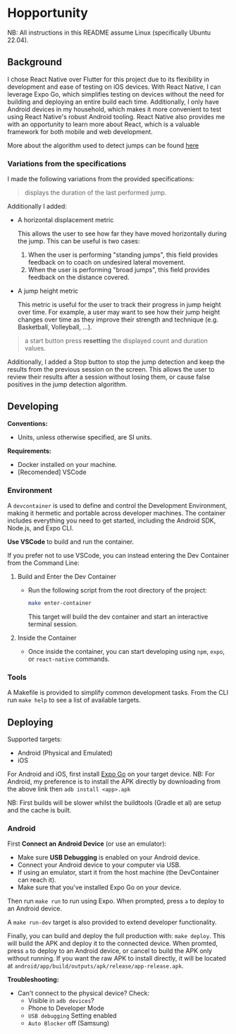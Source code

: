 # Hopportunity

NB: All instructions in this README assume Linux (specifically Ubuntu 22.04).

## Background

I chose React Native over Flutter for this project due to its flexibility in development and ease of testing on iOS devices.
With React Native, I can leverage Expo Go, which simplifies testing on devices without the need for building and deploying an entire build each time.
Additionally, I only have Android devices in my household, which makes it more convenient to test using React Native's robust Android tooling.
React Native also provides me with an opportunity to learn more about React, which is a valuable framework for both mobile and web development.

More about the algorithm used to detect jumps can be found [here](./algorithm.md)

### Variations from the specifications

I made the following variations from the provided specifications:

> displays the duration of the last performed jump.

Additionally I added:
* A horizontal displacement metric

   This allows the user to see how far they have moved horizontally during the jump.
   This can be useful is two cases:
   1. When the user is performing "standing jumps", this field provides feedback on to coach on undesired lateral movement.
   2. When the user is performing "broad jumps", this field provides feedback on the distance covered.

* A jump height metric

   This metric is useful for the user to track their progress in jump height over time. For example, a user may want to see how their jump height changes over time as they improve their strength and technique (e.g. Basketball, Volleyball, ...).


> a start button press **resetting** the displayed count and duration values.

Additionally, I added a Stop button to stop the jump detection and keep the results from the previous session on the screen.
This allows the user to review their results after a session without losing them, or cause false positives in the jump detection algorithm.


## Developing

**Conventions:**

- Units, unless otherwise specified, are SI units.

**Requirements:**

- Docker installed on your machine.
- [Recomended] VSCode

### Environment

A `devcontainer` is used to define and control the Development Environment, making it hermetic and portable across developer machines.
The container includes everything you need to get started, including the Android SDK, Node.js, and Expo CLI.

**Use VSCode** to build and run the container.

If you prefer not to use VSCode, you can instead entering the Dev Container from the Command Line:

1. Build and Enter the Dev Container

   - Run the following script from the root directory of the project:
     ```sh
     make enter-container
     ```
     This target will build the dev container and start an interactive terminal session.

2. Inside the Container
   - Once inside the container, you can start developing using `npm`, `expo`, or `react-native` commands.

### Tools

A Makefile is provided to simplify common development tasks.
From the CLI run `make help` to see a list of available targets.

## Deploying

Supported targets:

- Android (Physical and Emulated)
- iOS

For Android and iOS, first install [Expo Go](https://expo.dev/go) on your target device.
NB: For Android, my preference is to install the APK directly by downloading from the above link then `adb install <app>.apk`

NB: First builds will be slower whilst the buildtools (Gradle et al) are setup and the cache is built.

### Android

First **Connect an Android Device** (or use an emulator):

- Make sure **USB Debugging** is enabled on your Android device.
- Connect your Android device to your computer via USB.
- If using an emulator, start it from the host machine (the DevContainer can reach it).
- Make sure that you've installed Expo Go on your device.

Then run `make run` to run using Expo.
When prompted, press `a` to deploy to an Android device.

A `make run-dev` target is also provided to extend developer functionality.

Finally, you can build and deploy the full production with: `make deploy`.
This will build the APK and deploy it to the connected device.
When promted, press `a` to deploy to an Android device, or cancel to build the APK only without running.
If you want the raw APK to install directly, it will be located at `android/app/build/outputs/apk/release/app-release.apk`.

**Troubleshooting:**

- Can't connect to the physical device? Check:
  - Visible in `adb devices`?
  - Phone to Developer Mode
  - `USB debugging` Setting enabled
  - `Auto Blocker` off (Samsung)
